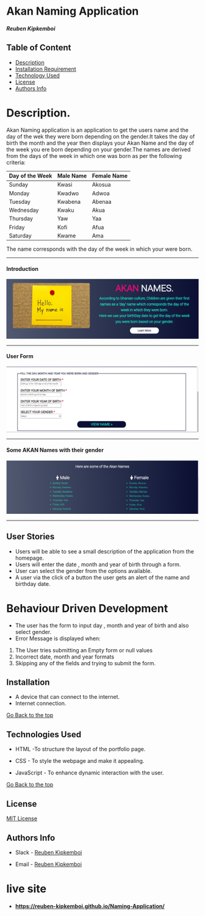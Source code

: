 # Akan Naming Application

##### Reuben Kipkemboi 

## Table of Content

+ [Description](#Description)
+ [Installation Requirement](#Installation)
+ [Technology Used](#technologies-used)
+ [License](#license)
+ [Authors Info](#authors-info)

# Description.
Akan Naming application is an application to get the users name and the day of the wek they were born depending on the gender.It takes the day of birth the month and the year then displays your Akan Name and the day of the week you ere born depending on your gender.The names are derived from the days of the week in which one was born as per the following criteria:

| Day of the Week | Male Name | Female Name |
| ----------- | ----------- | ----------- |
| Sunday      | Kwasi       | Akosua      |
| Monday      | Kwadwo      | Adwoa
| Tuesday     | Kwabena     | Abenaa      |
| Wednesday   | Kwaku       | Akua        |
| Thursday    | Yaw         | Yaa         |
| Friday      | Kofi        | Afua        |
| Saturday    | Kwame       | Ama         |

The name corresponds with the day of the week in which your were born.
<hr>

#### **Introduction**

![Introduction to Akan naming](./Images/Intro.png)

<hr>

#### **User Form**

![Form filled by the user](./Images/form.png)

<hr>

#### **Some AKAN Names with their gender**

![Male and female Names](./Images/Akan-names.png)

<hr>

## User Stories
* Users will be able to see a small description of the application from the homepage.
* Users will enter the date , month and year of birth through a form.
* User can select the gender from the options available.
* A user via the click of a button the user gets an alert of the name and birthday date. 

# Behaviour Driven Development
* The user has the form to input day , month and year of birth and also select gender.
* Error Message is displayed when:
<ol>
<li>The User tries submitting an Empty form or null values</li>
<li>Incorrect date, month and year formats</li>
<li>Skipping any of the fields and trying to submit the form.</li>
</ol>


## Installation
+ A device that can connect to the internet.
+ Internet connection.

[Go Back to the top](#akan-naming-application)

## Technologies Used

* HTML -To structure the layout of the portfolio page. 

* CSS - To style the webpage and make it appealing.

* JavaScript - To enhance dynamic interaction with the user.

[Go Back to the top](#akan-naming-application)

## License
[MIT License](LICENSE)

## Authors Info
* Slack - [Reuben Kipkemboi]()

* Email - [Reuben Kipkemboi](https://gmail.com)

# live site
* #### https://reuben-kipkemboi.github.io/Naming-Application/



